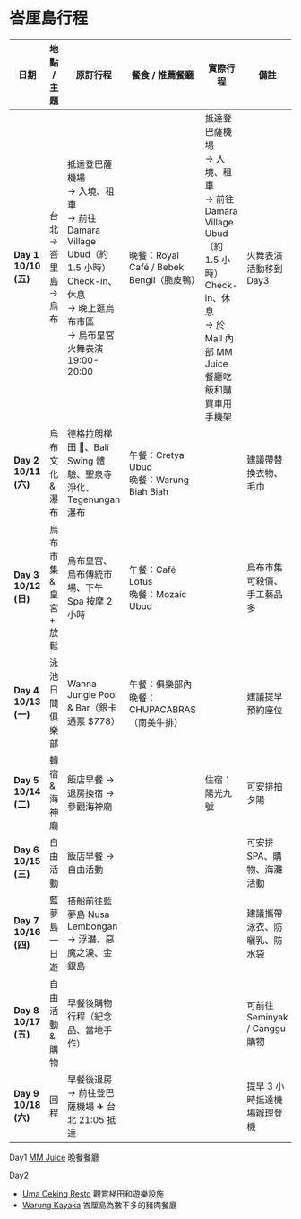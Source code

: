 # 峇厘島行程



| 日期                    | 地點 / 主題            | 原訂行程                                                     | 餐食 / 推薦餐廳                                 | 實際行程                                                     | 備註                          |
| ----------------------- | ---------------------- | ------------------------------------------------------------ | ----------------------------------------------- | ------------------------------------------------------------ | ----------------------------- |
| **Day 1 10/10 (五)** | 台北 → 峇里島 → 烏布   | 抵達登巴薩機場 <br />→ 入境、租車 <br />→ 前往 Damara Village Ubud（約 1.5 小時）Check-in、休息 <br />→ 晚上逛烏布市區<br />→ 烏布皇宮火舞表演 19:00-20:00 | 晚餐：Royal Café / Bebek Bengil（脆皮鴨）       | 抵達登巴薩機場 <br />→ 入境、租車 <br />→ 前往 Damara Village Ubud（約 1.5 小時）Check-in、休息 <br />→ 於 Mall 內部 MM Juice 餐廳吃飯和購買車用手機架 | 火舞表演活動移到Day3          |
| **Day 2 10/11 (六)** | 烏布文化 & 瀑布        | 德格拉朗梯田 🌾、Bali Swing 體驗、聖泉寺淨化、Tegenungan 瀑布 | 午餐：Cretya Ubud<br />晚餐：Warung Biah Biah     |                                                              | 建議帶替換衣物、毛巾          |
| **Day 3 10/12 (日)** | 烏布市集 & 皇宮 + 放鬆 | 烏布皇宮、烏布傳統市場、下午 Spa 按摩 2 小時                 | 午餐：Café Lotus<br />晚餐：Mozaic Ubud           |                                                              | 烏布市集可殺價、手工藝品多    |
| **Day 4 10/13 (一)** | 泳池日間俱樂部         | Wanna Jungle Pool & Bar（銀卡通票 $778）                     | 午餐：俱樂部內<br />晚餐：CHUPACABRAS（南美牛排） |                                                              | 建議提早預約座位              |
| **Day 5 10/14 (二)** | 轉宿 & 海神廟          | 飯店早餐 → 退房換宿 → 參觀海神廟                             |                                                 | 住宿：陽光九號                                               | 可安排拍夕陽                  |
| **Day 6 10/15 (三)** | 自由活動               | 飯店早餐 → 自由活動                                          |                                                 |                                                              | 可安排 SPA、購物、海灘活動    |
| **Day 7 10/16 (四)** | 藍夢島一日遊           | 搭船前往藍夢島 Nusa Lembongan → 浮潛、惡魔之淚、金銀島       |                                                 |                                                              | 建議攜帶泳衣、防曬乳、防水袋  |
| **Day 8 10/17 (五)** | 自由活動 & 購物        | 早餐後購物行程（紀念品、當地手作）                           |                                                 |                                                              | 可前往 Seminyak / Canggu 購物 |
| **Day 9 10/18 (六)** | 回程                   | 早餐後退房 → 前往登巴薩機場 ✈ 台北 21:05 抵達                |                                                 |                                                              | 提早 3 小時抵達機場辦理登機   |



Day1  [MM Juice](https://www.instagram.com/mmjuice/?hl=en) 晚餐餐廳

Day2 

- [Uma Ceking Resto](https://www.instagram.com/umaceking_resto/?hl=en) 觀賞梯田和遊樂設施
- [Warung Kayaka](https://www.instagram.com/explore/locations/103614108/warung-kayana/?hl=en) 峇厘島為數不多的豬肉餐廳

